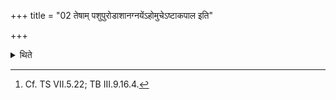 +++
title = "02 तेषाम् पशुपुरोडाशानग्नयेंऽहोमुचेऽष्टाकपाल इति"

+++

<details><summary>थिते</summary>

2. Immediately after the animal-sacrificial-breads of them are offered, he performs Mr̥gāreṣṭi consisting of ten offerings like a sacrificial bread on eight potsherds to Agni Aṁhomuc etc.[^1]  

[^1]: Cf. TS VII.5.22; TB III.9.16.4.  
</details>
